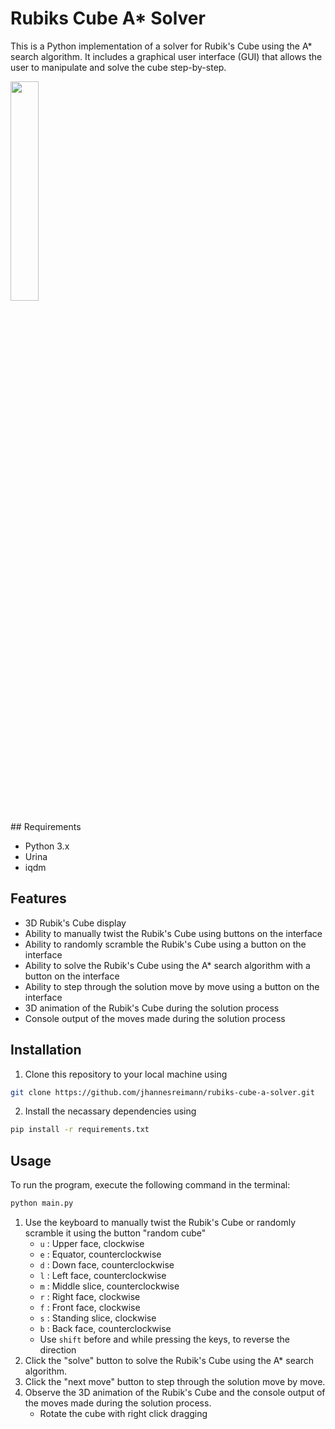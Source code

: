 # Rubiks Cube A* Solver

This is a Python implementation of a solver for Rubik's Cube using the A* search algorithm. It includes a graphical user interface (GUI) that allows the user to manipulate and solve the cube step-by-step.
<p float="left>
 <img src="https://user-images.githubusercontent.com/75742343/225011287-ff8903a2-edc1-4dc7-971f-2aa1f7ac2db2.png" width=30% height=30%/>
 <img src="https://user-images.githubusercontent.com/75742343/225010427-484405bd-2d70-4910-a9ba-989a9c6897a0.png" width=30% height=30%/>
</p>
## Requirements

- Python 3.x
- Urina
- iqdm

## Features

- 3D Rubik's Cube display
- Ability to manually twist the Rubik's Cube using buttons on the interface
- Ability to randomly scramble the Rubik's Cube using a button on the interface
- Ability to solve the Rubik's Cube using the A* search algorithm with a button on the interface
- Ability to step through the solution move by move using a button on the interface
- 3D animation of the Rubik's Cube during the solution process
- Console output of the moves made during the solution process

## Installation

1. Clone this repository to your local machine using 
```bash 
git clone https://github.com/jhannesreimann/rubiks-cube-a-solver.git
```
2. Install the necassary dependencies using 
```bash
pip install -r requirements.txt
```

## Usage

To run the program, execute the following command in the terminal:

```bash
python main.py
```

1. Use the keyboard to manually twist the Rubik's Cube or randomly scramble it using the button "random cube"
    - `u` : Upper face, clockwise
    - `e` : Equator, counterclockwise
    - `d` : Down face, counterclockwise
    - `l` : Left face, counterclockwise
    - `m` : Middle slice, counterclockwise
    - `r` : Right face, clockwise
    - `f` : Front face, clockwise
    - `s` : Standing slice, clockwise
    - `b` : Back face, counterclockwise
    - Use `shift` before and while pressing the keys, to reverse the direction
2. Click the "solve" button to solve the Rubik's Cube using the A* search algorithm.
3. Click the "next move" button to step through the solution move by move.
4. Observe the 3D animation of the Rubik's Cube and the console output of the moves made during the solution process.
    - Rotate the cube with right click dragging
